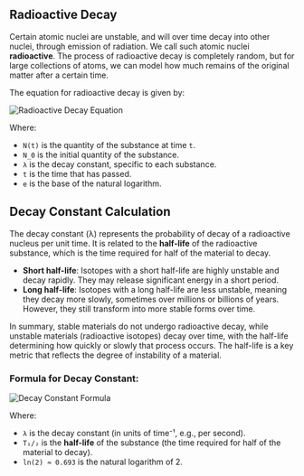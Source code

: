 ## Radioactive Decay 

Certain atomic nuclei are unstable, and will over time decay into other nuclei, through emission of radiation. We call such atomic nuclei **radioactive**. The process of radioactive decay is completely random, but for large collections of atoms, we can model how much remains of the original matter after a certain time.


The equation for radioactive decay is given by:

![Radioactive Decay Equation](https://latex.codecogs.com/png.latex?N(t)%20=%20N_0e^{-\lambda%20t})

Where:

- `N(t)` is the quantity of the substance at time `t`.
- `N_0` is the initial quantity of the substance.
- `λ` is the decay constant, specific to each substance.
- `t` is the time that has passed.
- `e` is the base of the natural logarithm.


## Decay Constant Calculation

The decay constant (λ) represents the probability of decay of a radioactive nucleus per unit time. It is related to the **half-life** of the radioactive substance, which is the time required for half of the material to decay.

 -  **Short half-life**: Isotopes with a short half-life are highly unstable and decay rapidly. They may release significant energy in a short period.
 -  **Long half-life**: Isotopes with a long half-life are less unstable, meaning they decay more slowly, sometimes over millions or billions of years. However, they still transform into more stable forms over time.

In summary, stable materials do not undergo radioactive decay, while unstable materials (radioactive isotopes) decay over time, with the half-life determining how quickly or slowly that process occurs. The half-life is a key metric that reflects the degree of instability of a material.

### Formula for Decay Constant:

![Decay Constant Formula](https://latex.codecogs.com/png.latex?\lambda%20=%20\frac{\ln(2)}{T_{1/2}})

Where:
- `λ` is the decay constant (in units of time⁻¹, e.g., per second).
- `T₁/₂` is the **half-life** of the substance (the time required for half of the material to decay).
- `ln(2) ≈ 0.693` is the natural logarithm of 2.





